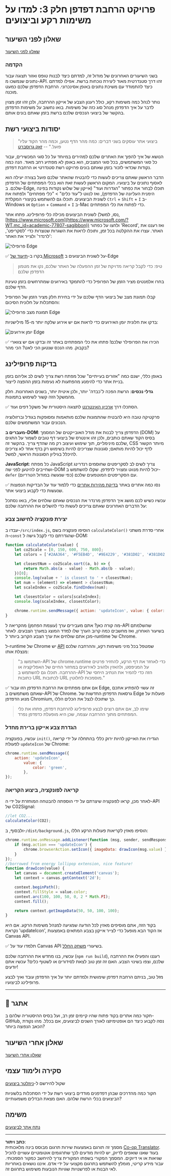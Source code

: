 <!--
CO_OP_TRANSLATOR_METADATA:
{
  "original_hash": "f198c6b817b4b2a99749f4662e7cae98",
  "translation_date": "2025-08-27T20:50:44+00:00",
  "source_file": "5-browser-extension/3-background-tasks-and-performance/README.md",
  "language_code": "he"
}
-->
# פרויקט הרחבת דפדפן חלק 3: למדו על משימות רקע וביצועים

## שאלון לפני השיעור

[שאלון לפני השיעור](https://ff-quizzes.netlify.app/web/quiz/27)

### הקדמה

בשני השיעורים האחרונים של מודול זה, למדתם כיצד לבנות טופס ואזור תצוגה עבור נתונים שנמשכו מ-API. זהו דרך סטנדרטית מאוד ליצירת נוכחות ברשת. אפילו למדתם כיצד להתמודד עם משיכת נתונים באופן אסינכרוני. הרחבת הדפדפן שלכם כמעט מוכנה.

נותר לנהל כמה משימות רקע, כולל רענון הצבע של אייקון ההרחבה, ולכן זהו זמן מצוין לדבר על איך הדפדפן מנהל סוג כזה של משימות. בואו נחשוב על משימות הדפדפן בהקשר של ביצועי הנכסים שלכם ברשת בזמן שאתם בונים אותם.

## יסודות ביצועי רשת

> "ביצועי אתר עוסקים בשני דברים: כמה מהר הדף נטען, וכמה מהר הקוד עליו פועל." -- [זאק גרוסברט](https://www.smashingmagazine.com/2012/06/javascript-profiling-chrome-developer-tools/)

הנושא של איך להפוך את האתרים שלכם למהירים במיוחד על כל סוגי המכשירים, עבור כל סוגי המשתמשים, בכל סוגי המצבים, הוא באופן לא מפתיע רחב מאוד. הנה כמה נקודות שכדאי לזכור בזמן שאתם בונים פרויקט רשת סטנדרטי או הרחבת דפדפן.

הדבר הראשון שאתם צריכים לעשות כדי להבטיח שהאתר שלכם פועל בצורה יעילה הוא לאסוף נתונים על ביצועיו. המקום הראשון לעשות זאת הוא בכלי המפתחים של הדפדפן שלכם. ב-Edge, תוכלו לבחור את כפתור "הגדרות ועוד" (אייקון של שלוש נקודות בפינה הימנית העליונה של הדפדפן), ואז לנווט ל"עוד כלים" > "כלי מפתחים" ולפתוח את לשונית הביצועים. תוכלו גם להשתמש בקיצורי המקלדת `Ctrl` + `Shift` + `I` ב-Windows או `Option` + `Command` + `I` ב-Mac כדי לפתוח את כלי המפתחים.

לשונית הביצועים מכילה כלי פרופילינג. פתחו אתר (נסו, למשל, [https://www.microsoft.com](https://www.microsoft.com/?WT.mc_id=academic-77807-sagibbon)) ולחצו על כפתור 'Record', ואז רעננו את האתר. עצרו את ההקלטה בכל זמן, ותוכלו לראות את השגרות שנוצרות כדי 'לסקריפט', 'לרנדר' ולצייר את האתר:

![פרופילר Edge](../../../../translated_images/profiler.5a4a62479c5df01cfec9aab74173dba13f91d2c968e1a1ae434c26165792df15.he.png)

✅ בקרו ב-[תיעוד של Microsoft](https://docs.microsoft.com/microsoft-edge/devtools-guide/performance/?WT.mc_id=academic-77807-sagibbon) על לשונית הביצועים ב-Edge

> טיפ: כדי לקבל קריאה מדויקת של זמן ההפעלה של האתר שלכם, נקו את מטמון הדפדפן שלכם

בחרו אלמנטים מציר הזמן של הפרופיל כדי להתמקד באירועים שמתרחשים בזמן טעינת הדף שלכם.

קבלו תמונת מצב של ביצועי הדף שלכם על ידי בחירת חלק מציר הזמן של הפרופיל והסתכלות על חלונית הסיכום:

![תמונת מצב פרופילר Edge](../../../../translated_images/snapshot.97750180ebcad73794a3594b36925eb5c8dbaac9e03fec7f9b974188c9ac63c7.he.png)

בדקו את חלונית יומן האירועים כדי לראות אם יש אירוע שלקח יותר מ-15 מילישניות:

![יומן אירועים Edge](../../../../translated_images/log.804026979f3707e00eebcfa028b2b5a88cec6292f858767bb6703afba65a7d9c.he.png)

✅ הכירו את הפרופילר שלכם! פתחו את כלי המפתחים באתר זה ובדקו אם יש צווארי בקבוק. מהו הנכס שנטען הכי לאט? הכי מהר?

## בדיקות פרופילינג

באופן כללי, ישנם כמה "אזורים בעייתיים" שכל מפתח רשת צריך לשים לב אליהם בזמן בניית אתר כדי להימנע מהפתעות לא נעימות בזמן ההפצה לייצור.

**גדלי נכסים**: הרשת הפכה ל'כבדה' יותר, ולכן איטית יותר, בשנים האחרונות. חלק מהמשקל הזה קשור לשימוש בתמונות.

✅ הסתכלו דרך [ארכיון האינטרנט](https://httparchive.org/reports/page-weight) לתצוגה היסטורית של משקל דפים ועוד.

פרקטיקה טובה היא להבטיח שהתמונות שלכם מותאמות ומסופקות בגודל וברזולוציה הנכונים עבור המשתמשים שלכם.

**מעברים ב-DOM**: הדפדפן צריך לבנות את מודל האובייקטים של המסמך (DOM) על בסיס הקוד שאתם כותבים, ולכן זהו אינטרס של ביצועי דף טובים לשמור על התגים שלכם מינימליים, תוך שימוש ועיצוב רק מה שהדף צריך. בהקשר זה, CSS מיותר הקשור לדף יכול להיות מותאם; סגנונות שצריכים להיות בשימוש רק בדף אחד לא צריכים להיכלל בגיליון הסגנונות הראשי, למשל.

**JavaScript**: כל מפתח JavaScript צריך לשים לב לסקריפטים שחוסמים רנדרינג ושחייבים להיטען לפני שה-DOM יכול להיות מנווט ומצויר לדפדפן. שקלו להשתמש ב-`defer` עם הסקריפטים המוטמעים שלכם (כפי שנעשה במודול הטרריום).

✅ נסו כמה אתרים באתר [בדיקת מהירות אתרים](https://www.webpagetest.org/) כדי ללמוד עוד על הבדיקות הנפוצות שנעשות כדי לקבוע ביצועי אתר.

עכשיו כשיש לכם מושג איך הדפדפן מרנדר את הנכסים שאתם שולחים אליו, בואו נסתכל על הדברים האחרונים שאתם צריכים לעשות כדי להשלים את ההרחבה שלכם:

### יצירת פונקציה לחישוב צבע

עבדו ב-`/src/index.js`, הוסיפו פונקציה בשם `calculateColor()` אחרי סדרת משתני ה-`const` שהגדרתם כדי לקבל גישה ל-DOM:

```JavaScript
function calculateColor(value) {
	let co2Scale = [0, 150, 600, 750, 800];
	let colors = ['#2AA364', '#F5EB4D', '#9E4229', '#381D02', '#381D02'];

	let closestNum = co2Scale.sort((a, b) => {
		return Math.abs(a - value) - Math.abs(b - value);
	})[0];
	console.log(value + ' is closest to ' + closestNum);
	let num = (element) => element > closestNum;
	let scaleIndex = co2Scale.findIndex(num);

	let closestColor = colors[scaleIndex];
	console.log(scaleIndex, closestColor);

	chrome.runtime.sendMessage({ action: 'updateIcon', value: { color: closestColor } });
}
```

מה קורה כאן? אתם מעבירים ערך (עוצמת הפחמן) מהקריאה ל-API שהשלמתם בשיעור האחרון, ואז מחשבים כמה קרוב הערך שלו למדד המוצג במערך הצבעים. לאחר מכן אתם שולחים את ערך הצבע הקרוב ביותר ל-runtime של Chrome.

ל-runtime של Chrome יש [API](https://developer.chrome.com/extensions/runtime) שמטפל בכל מיני משימות רקע, וההרחבה שלכם מנצלת אותו:

> "השתמשו ב-API של chrome.runtime כדי לאחזר את דף הרקע, להחזיר פרטים על המניפסט, ולהאזין ולהגיב לאירועים במחזור החיים של האפליקציה או ההרחבה. תוכלו גם להשתמש ב-API הזה כדי להמיר את הנתיב היחסי של כתובות URL לכתובות URL מוסמכות לחלוטין."

✅ אם אתם מפתחים את הרחבת הדפדפן הזו עבור Edge, זה עשוי להפתיע אתכם שאתם משתמשים ב-API של Chrome. גרסאות הדפדפן החדשות של Edge פועלות על מנוע הדפדפן Chromium, כך שתוכלו לנצל את הכלים הללו.

> שימו לב, אם אתם רוצים לבצע פרופילינג להרחבת דפדפן, פתחו את כלי המפתחים מתוך ההרחבה עצמה, שכן היא מופעלת כדפדפן נפרד.

### הגדרת צבע אייקון ברירת מחדל

עכשיו, בפונקציה `init()`, הגדירו את האייקון להיות ירוק כללי בהתחלה על ידי קריאה לפעולת `updateIcon` של Chrome:

```JavaScript
chrome.runtime.sendMessage({
	action: 'updateIcon',
		value: {
			color: 'green',
		},
});
```

### קריאה לפונקציה, ביצוע הקריאה

לאחר מכן, קראו לפונקציה שיצרתם על ידי הוספתה להבטחה המוחזרת על ידי ה-API של C02Signal:

```JavaScript
//let CO2...
calculateColor(CO2);
```

ולבסוף, ב-`/dist/background.js`, הוסיפו מאזין לקריאות פעולות הרקע הללו:

```JavaScript
chrome.runtime.onMessage.addListener(function (msg, sender, sendResponse) {
	if (msg.action === 'updateIcon') {
		chrome.browserAction.setIcon({ imageData: drawIcon(msg.value) });
	}
});
//borrowed from energy lollipop extension, nice feature!
function drawIcon(value) {
	let canvas = document.createElement('canvas');
	let context = canvas.getContext('2d');

	context.beginPath();
	context.fillStyle = value.color;
	context.arc(100, 100, 50, 0, 2 * Math.PI);
	context.fill();

	return context.getImageData(50, 50, 100, 100);
}
```

בקוד הזה, אתם מוסיפים מאזין לכל הודעה שמגיעה למנהל משימות הרקע. אם היא נקראת 'updateIcon', אז הקוד הבא מופעל כדי לצייר אייקון בצבע המתאים באמצעות Canvas API.

✅ תלמדו עוד על Canvas API בשיעורי [משחק החלל](../../6-space-game/2-drawing-to-canvas/README.md).

עכשיו, בנו מחדש את ההרחבה שלכם (`npm run build`), רעננו והפעילו את ההרחבה שלכם, וצפו בשינוי הצבע. האם זה זמן טוב לצאת לסידורים או לשטוף כלים? עכשיו אתם יודעים!

מזל טוב, בניתם הרחבת דפדפן שימושית ולמדתם יותר על איך הדפדפן עובד ואיך לבצע פרופילינג לביצועיו.

---

## 🚀 אתגר

חקור כמה אתרים בקוד פתוח שהיו קיימים זמן רב, ועל בסיס ההיסטוריה שלהם ב-GitHub, נסה לקבוע כיצד הם אופטימיזצו לאורך השנים לביצועים, אם בכלל. מהו נקודת הכאב הנפוצה ביותר?

## שאלון אחרי השיעור

[שאלון אחרי השיעור](https://ff-quizzes.netlify.app/web/quiz/28)

## סקירה ולימוד עצמי

שקול להירשם ל-[ניוזלטר ביצועים](https://perf.email/)

חקור כמה מהדרכים שבהן דפדפנים מודדים ביצועי רשת על ידי הסתכלות בלשוניות הביצועים בכלי הרשת שלהם. האם מצאת הבדלים משמעותיים?

## משימה

[נתח אתר לביצועים](assignment.md)

---

**כתב ויתור**:  
מסמך זה תורגם באמצעות שירות תרגום מבוסס בינה מלאכותית [Co-op Translator](https://github.com/Azure/co-op-translator). בעוד שאנו שואפים לדיוק, יש להיות מודעים לכך שתרגומים אוטומטיים עשויים להכיל שגיאות או אי דיוקים. המסמך המקורי בשפתו המקורית צריך להיחשב כמקור הסמכותי. עבור מידע קריטי, מומלץ להשתמש בתרגום מקצועי על ידי אדם. איננו נושאים באחריות לאי הבנות או לפרשנויות שגויות הנובעות משימוש בתרגום זה.